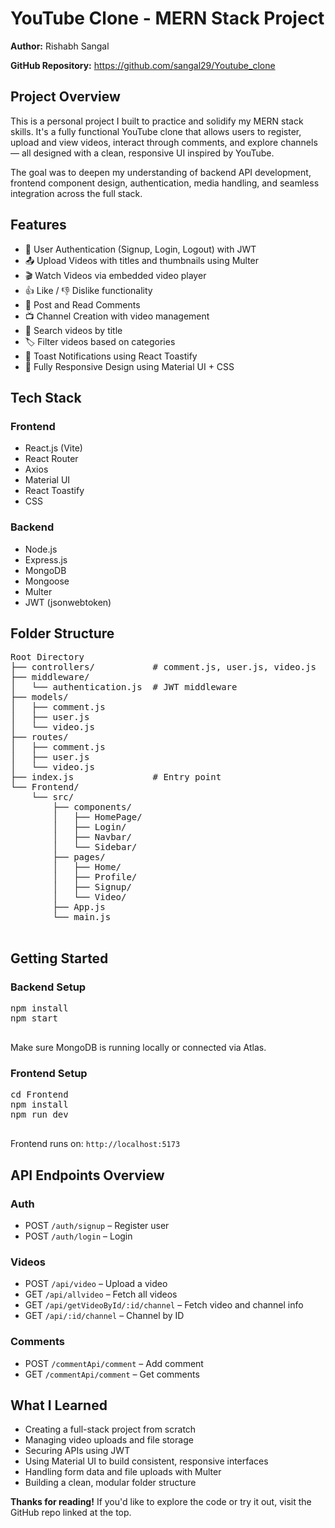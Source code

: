 

<!DOCTYPE html>
<html lang="en">
<head>
  <meta charset="UTF-8" />
  <meta name="viewport" content="width=device-width, initial-scale=1.0"/>
 
 
</head>
<body>

  <h1>YouTube Clone - MERN Stack Project</h1>

  <p><strong>Author:</strong> Rishabh Sangal</p>
  <p><strong>GitHub Repository:</strong> 
    <a href="https://github.com/sangal29/Youtube_clone" target="_blank">https://github.com/sangal29/Youtube_clone</a>
  </p>

  <h2>Project Overview</h2>
  <p>This is a personal project I built to practice and solidify my MERN stack skills. It's a fully functional YouTube clone that allows users to register, upload and view videos, interact through comments, and explore channels — all designed with a clean, responsive UI inspired by YouTube.</p>
  <p>The goal was to deepen my understanding of backend API development, frontend component design, authentication, media handling, and seamless integration across the full stack.</p>

  <h2>Features</h2>
  <ul>
    <li>🔐 User Authentication (Signup, Login, Logout) with JWT</li>
    <li>📤 Upload Videos with titles and thumbnails using Multer</li>
    <li>🎬 Watch Videos via embedded video player</li>
    <li>👍 Like / 👎 Dislike functionality</li>
    <li>💬 Post and Read Comments</li>
    <li>📺 Channel Creation with video management</li>
    <li>🔎 Search videos by title</li>
    <li>🏷️ Filter videos based on categories</li>
    <li>🔔 Toast Notifications using React Toastify</li>
    <li>📱 Fully Responsive Design using Material UI + CSS</li>
  </ul>

  <h2>Tech Stack</h2>

  <h3>Frontend</h3>
  <ul>
    <li>React.js (Vite)</li>
    <li>React Router</li>
    <li>Axios</li>
    <li>Material UI</li>
    <li>React Toastify</li>
    <li>CSS</li>
  </ul>

  <h3>Backend</h3>
  <ul>
    <li>Node.js</li>
    <li>Express.js</li>
    <li>MongoDB</li>
    <li>Mongoose</li>
    <li>Multer</li>
    <li>JWT (jsonwebtoken)</li>
  </ul>

  <h2>Folder Structure</h2>
  <pre>
Root Directory
├── controllers/           # comment.js, user.js, video.js
├── middleware/
│   └── authentication.js  # JWT middleware
├── models/
│   ├── comment.js
│   ├── user.js
│   └── video.js
├── routes/
│   ├── comment.js
│   ├── user.js
│   └── video.js
├── index.js               # Entry point
└── Frontend/
    └── src/
        ├── components/
        │   ├── HomePage/
        │   ├── Login/
        │   ├── Navbar/
        │   └── Sidebar/
        ├── pages/
        │   ├── Home/
        │   ├── Profile/
        │   ├── Signup/
        │   └── Video/
        ├── App.js
        └── main.js
  </pre>

  <h2>Getting Started</h2>

  <h3>Backend Setup</h3>
  <pre>
npm install
npm start
  </pre>
  <p>Make sure MongoDB is running locally or connected via Atlas.</p>

  <h3>Frontend Setup</h3>
  <pre>
cd Frontend
npm install
npm run dev
  </pre>
  <p>Frontend runs on: <code>http://localhost:5173</code></p>

  <h2>API Endpoints Overview</h2>

  <h3>Auth</h3>
  <ul>
    <li>POST <code>/auth/signup</code> – Register user</li>
    <li>POST <code>/auth/login</code> – Login</li>
  </ul>

  <h3>Videos</h3>
  <ul>
    <li>POST <code>/api/video</code> – Upload a video</li>
    <li>GET <code>/api/allvideo</code> – Fetch all videos</li>
    <li>GET <code>/api/getVideoById/:id/channel</code> – Fetch video and channel info</li>
    <li>GET <code>/api/:id/channel</code> – Channel by ID</li>
  </ul>

  <h3>Comments</h3>
  <ul>
    <li>POST <code>/commentApi/comment</code> – Add comment</li>
    <li>GET <code>/commentApi/comment</code> – Get comments</li>
  </ul>

  <h2>What I Learned</h2>
  <ul>
    <li>Creating a full-stack project from scratch</li>
    <li>Managing video uploads and file storage</li>
    <li>Securing APIs using JWT</li>
    <li>Using Material UI to build consistent, responsive interfaces</li>
    <li>Handling form data and file uploads with Multer</li>
    <li>Building a clean, modular folder structure</li>
  </ul>

 

  <p><strong>Thanks for reading!</strong> If you'd like to explore the code or try it out, visit the GitHub repo linked at the top.</p>

</body>
</html>
